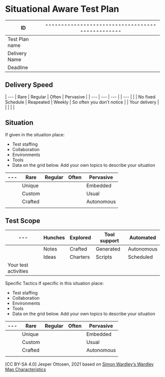 # Situational Aware Test Plan
| ID | ------------------------------------------------ |
| --------------- | ------------------------------------------------ |
| Test Plan name  |                                                  |
| Delivery Name   |                                                  |
| Deadline        |                                                  |

## Delivery Speed
| ---           | Rare              | Regular   | Often  | Pervasive                 |
| ---           | ---               | ---       |        | ---                       |
|               | No fixed Schedule | Reapeated | Weekly | So often you don’t notice |
| Your delivery |                   |           |        |                           |

## Situation
If given in the situation place: 
* Test staffing
* Collaboration 
* Environments
* Tools
* Data 
on the grid below. Add your own topics to describe your situation

| --- | Rare | Regular | Often | Pervasive |
| ---           | ---     | ---     | ---   | ---        |
|               | Unique  |         |       | Embedded   |
|               | Custom  |         |       | Usual      |
|               | Crafted |         |       | Autonomous |
|               |         |         |       |            |

## Test Scope
| --- | Hunches | Explored | Tool support | Automated |
| --- | ---                 | ---      | ---          | ---        |
|                      | Notes               | Crafted  | Generated    | Autonomous |
|                      | Ideas               | Charters | Scripts      | Scheduled  |
| Your test activities |                     |          |              |            |

Specific Tactics
If specific in this situation place:
* Test staffing
* Collaboration 
* Environments
* Tools
* Data 
on the grid below. Add your own topics to describe your situation

| --- | Rare | Regular | Often | Pervasive |
| --- | ---     | ---     | ---   | ---        |
|               | Unique  |         |       | Embedded   |
|               | Custom  |         |       | Usual      |
|               | Crafted |         |       | Autonomous |
|               |         |         |       |            |

 [CC BY-SA 4.0] Jesper Ottosen, 2021 based on [Simon Wardley‘s Wardley Map Characteristics](https://blog.gardeviance.org/2016/04/whats-in-wardley-map-and-need-for-cheat.html)
